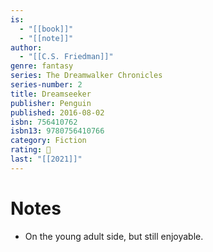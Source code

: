```yaml
---
is:
  - "[[book]]"
  - "[[note]]"
author:
  - "[[C.S. Friedman]]"
genre: fantasy
series: The Dreamwalker Chronicles
series-number: 2
title: Dreamseeker
publisher: Penguin
published: 2016-08-02
isbn: 756410762
isbn13: 9780756410766
category: Fiction
rating: 🤞
last: "[[2021]]"
---
```

# Notes
- On the young adult side, but still enjoyable.
